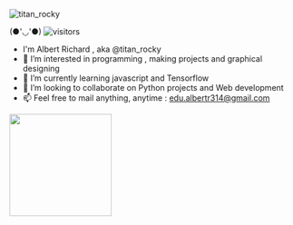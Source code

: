 ![titan_rocky](https://user-images.githubusercontent.com/66237117/228255009-443d752c-7d6c-4de2-a3a2-c55eb4c6f8d3.png)

(●'◡'●) ![visitors](https://visitor-badge.glitch.me/badge?page_id="titan-rocky/titan-rocky/")

- I'm Albert Richard , aka @titan_rocky 
- 👀 I’m interested in programming , making projects and graphical designing
- 🌱 I’m currently learning javascript and Tensorflow
- 💞️ I’m looking to collaborate on Python projects and Web development
- 📫 Feel free to mail anything, anytime : edu.albertr314@gmail.com

<img height="180em" src="https://github-readme-stats.vercel.app/api?username=titan%-rocky&show_icons=true&hide_border=true&&count_private=true&include_all_commits=true" />
